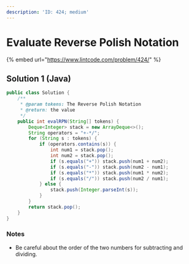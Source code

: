 ```yaml
---
description: 'ID: 424; medium'
---
```


# Evaluate Reverse Polish Notation

{% embed url="https://www.lintcode.com/problem/424/" %}

## Solution 1 \(Java\)

```java
public class Solution {
    /**
     * @param tokens: The Reverse Polish Notation
     * @return: the value
     */
    public int evalRPN(String[] tokens) {
        Deque<Integer> stack = new ArrayDeque<>();
        String operators = "+-*/";
        for (String s : tokens) {
            if (operators.contains(s)) {
                int num1 = stack.pop();
                int num2 = stack.pop();
                if (s.equals("+")) stack.push(num1 + num2);
                if (s.equals("-")) stack.push(num2 - num1); 
                if (s.equals("*")) stack.push(num1 * num2);
                if (s.equals("/")) stack.push(num2 / num1);
            } else {
                stack.push(Integer.parseInt(s));
            }
        }
        return stack.pop();
    }
}
```

### Notes

* Be careful about the order of the two numbers for subtracting and dividing.

